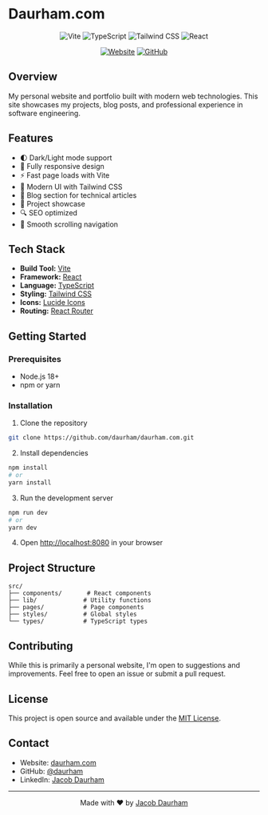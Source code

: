 # Daurham.com

<div align="center">

![Vite](https://img.shields.io/badge/Vite-646CFF?style=for-the-badge&logo=vite&logoColor=white)
![TypeScript](https://img.shields.io/badge/TypeScript-007ACC?style=for-the-badge&logo=typescript&logoColor=white)
![Tailwind CSS](https://img.shields.io/badge/Tailwind_CSS-38B2AC?style=for-the-badge&logo=tailwind-css&logoColor=white)
![React](https://img.shields.io/badge/React-20232A?style=for-the-badge&logo=react&logoColor=61DAFB)

[![Website](https://img.shields.io/badge/Website-Daurham.com-2ea44f?style=for-the-badge)](https://daurham.com)
[![GitHub](https://img.shields.io/badge/GitHub-@daurham-181717?style=for-the-badge&logo=github)](https://github.com/daurham)

</div>

## Overview

My personal website and portfolio built with modern web technologies. This site showcases my projects, blog posts, and professional experience in software engineering.

## Features

- 🌓 Dark/Light mode support
- 📱 Fully responsive design
- ⚡ Fast page loads with Vite
- 🎨 Modern UI with Tailwind CSS
- 📝 Blog section for technical articles
- 🚀 Project showcase
- 🔍 SEO optimized
- 🎯 Smooth scrolling navigation

## Tech Stack

- **Build Tool:** [Vite](https://vitejs.dev/)
- **Framework:** [React](https://reactjs.org/)
- **Language:** [TypeScript](https://www.typescriptlang.org/)
- **Styling:** [Tailwind CSS](https://tailwindcss.com/)
- **Icons:** [Lucide Icons](https://lucide.dev/)
- **Routing:** [React Router](https://reactrouter.com/)

## Getting Started

### Prerequisites

- Node.js 18+ 
- npm or yarn

### Installation

1. Clone the repository
```bash
git clone https://github.com/daurham/daurham.com.git
```

2. Install dependencies
```bash
npm install
# or
yarn install
```

3. Run the development server
```bash
npm run dev
# or
yarn dev
```

4. Open [http://localhost:8080](http://localhost:8080) in your browser

## Project Structure

```
src/
├── components/       # React components
├── lib/             # Utility functions
├── pages/           # Page components
├── styles/          # Global styles
└── types/           # TypeScript types
```

## Contributing

While this is primarily a personal website, I'm open to suggestions and improvements. Feel free to open an issue or submit a pull request.

## License

This project is open source and available under the [MIT License](LICENSE).

## Contact

- Website: [daurham.com](https://daurham.com)
- GitHub: [@daurham](https://github.com/daurham)
- LinkedIn: [Jacob Daurham](https://linkedin.com/in/daurham)

---

<p align="center">
Made with ❤️ by <a href="https://github.com/daurham">Jacob Daurham</a>
</p>
